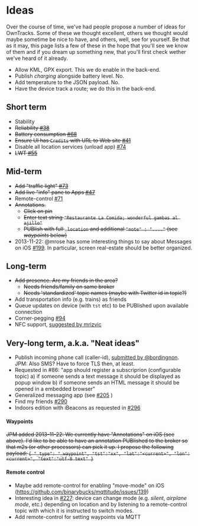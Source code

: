 # Ideas

Over the course of time, we've had people propose a number of ideas for OwnTracks. Some of these we thought excellent, others we thought would maybe sometime be nice to have, and others, well, see for yourself. Be that as it may, this page lists a few of these in the hope that you'll see we know of them and if you dream up something new, that you'll first check wether we've heard of it already.

* Allow KML, GPX export. This we do enable in the back-end.
* Publish _charging_ alongside battery level. No.
* Add temperature to the JSON payload. No.
* Have the device track a route; we do this in the back-end.


## Short term

* Stability
* <del>Reliability [#38](https://github.com/binarybucks/mqttitude/issues/38)</del>
* <del>Battery consumption [#68](https://github.com/binarybucks/mqttitude/issues/68)</del>
* <del>Ensure UI has `Credits` with URL to Web site [#41](https://github.com/binarybucks/mqttitude/issues/41)</del>
* Disable all location services (unload app) [#74](https://github.com/binarybucks/mqttitude/issues/74)
* <del>LWT [#55](https://github.com/binarybucks/mqttitude/issues/55)</del>

## Mid-term

* <del>Add "traffic light" [#73](https://github.com/binarybucks/mqttitude/issues/73)</del>
* <del>Add live "info" pane to Apps [#47](https://github.com/binarybucks/mqttitude/issues/47)</del>
* Remote-control [#71](https://github.com/binarybucks/mqttitude/issues/71)
* <del>Annotations.</del>
  * <del>Click on pin</del>
  * <del>Enter text string `"Restaurante La Comida; wonderful gambas al ajillo"`</del>
  * <del>PUBlish with full `_location` and additional `"note" : "...."` (see _waypoints_ below)</del>
* 2013-11-22: @mrose has some interesting things to say about Messages on iOS [#199](https://github.com/binarybucks/mqttitude/issues/199). In particular, screen real-estate should be better organized.


## Long-term

* <del>Add presence. Are my friends in the area?</del>
  * <del>Needs friends/family on same broker</del>
  * <del>Needs 'standardized' topic names (maybe with Twitter id in topic?)</del>
* Add transportation info (e.g. trains) as friends
* Queue updates on device (with `tst` etc) to be PUBlished upon available connection
* Corner-pegging [#94](https://github.com/binarybucks/mqttitude/issues/94)
* NFC support, [suggested by mrizvic](https://community.owntracks.org/topic/38/nfc-support)

## Very-long term, a.k.a. "Neat ideas"

* Publish incoming phone call (caller-id), [submitted by @bordingnon](http://twitter.com/bordignon/status/372627079059079168). JPM: Also SMS? Have to force TLS then, at least.
* Requested in #86: "app should register a subscriprion (configurable topic) a) if someone sends a text message it should be displayed as popup window b) if someone sends an HTML message it should be opened in a embedded browser"
* Generalized messaging app (see [#205](https://github.com/binarybucks/mqttitude/issues/205) )
* Find my friends [#290](https://github.com/binarybucks/mqttitude/blob/master/docs/FUTURE.md)
* Indoors edition with iBeacons as requested in [#296](https://github.com/binarybucks/mqttitude/issues/296)

#### Waypoints

<del>JPM added 2013-11-22: We currently have "Annotations" on iOS (see above). I'd like to be able to have an annotation PUBlished to the broker so that m2s (or other processors) can pick it up. I propose the following payload: `{ "_type": "_waypoint", "tst":"xx", "lat":"<current>", "lon":<current>", "text":"utf-8 text" }`</del>

#### Remote control

* Maybe add remote-control for enabling "move-mode" on iOS (https://github.com/binarybucks/mqttitude/issues/139)
* Interesting idea in [#227](https://github.com/binarybucks/mqttitude/issues/227): device can change mode (e.g. _silent_, _airplane mode_, etc.) depending on location and by listening to a remote-control topic with which it is instructed to switch modes.
* Add remote-control for setting waypoints via MQTT

